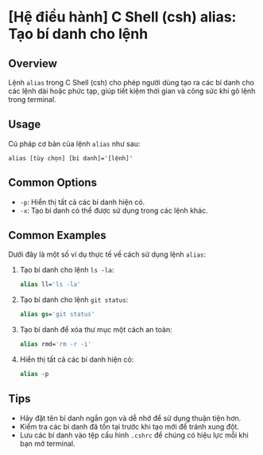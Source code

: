 # [Hệ điều hành] C Shell (csh) alias: Tạo bí danh cho lệnh

## Overview
Lệnh `alias` trong C Shell (csh) cho phép người dùng tạo ra các bí danh cho các lệnh dài hoặc phức tạp, giúp tiết kiệm thời gian và công sức khi gõ lệnh trong terminal.

## Usage
Cú pháp cơ bản của lệnh `alias` như sau:
```
alias [tùy chọn] [bí danh]='[lệnh]'
```

## Common Options
- `-p`: Hiển thị tất cả các bí danh hiện có.
- `-x`: Tạo bí danh có thể được sử dụng trong các lệnh khác.

## Common Examples
Dưới đây là một số ví dụ thực tế về cách sử dụng lệnh `alias`:

1. Tạo bí danh cho lệnh `ls -la`:
   ```csh
   alias ll='ls -la'
   ```

2. Tạo bí danh cho lệnh `git status`:
   ```csh
   alias gs='git status'
   ```

3. Tạo bí danh để xóa thư mục một cách an toàn:
   ```csh
   alias rmd='rm -r -i'
   ```

4. Hiển thị tất cả các bí danh hiện có:
   ```csh
   alias -p
   ```

## Tips
- Hãy đặt tên bí danh ngắn gọn và dễ nhớ để sử dụng thuận tiện hơn.
- Kiểm tra các bí danh đã tồn tại trước khi tạo mới để tránh xung đột.
- Lưu các bí danh vào tệp cấu hình `.cshrc` để chúng có hiệu lực mỗi khi bạn mở terminal.
